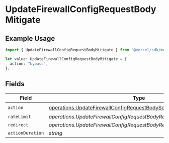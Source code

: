 # UpdateFirewallConfigRequestBodyMitigate

## Example Usage

```typescript
import { UpdateFirewallConfigRequestBodyMitigate } from "@vercel/sdk/models/operations/updatefirewallconfig.js";

let value: UpdateFirewallConfigRequestBodyMitigate = {
  action: "bypass",
};
```

## Fields

| Field                                                                                                                                                          | Type                                                                                                                                                           | Required                                                                                                                                                       | Description                                                                                                                                                    |
| -------------------------------------------------------------------------------------------------------------------------------------------------------------- | -------------------------------------------------------------------------------------------------------------------------------------------------------------- | -------------------------------------------------------------------------------------------------------------------------------------------------------------- | -------------------------------------------------------------------------------------------------------------------------------------------------------------- |
| `action`                                                                                                                                                       | [operations.UpdateFirewallConfigRequestBodySecurityRequest3ValueAction](../../models/operations/updatefirewallconfigrequestbodysecurityrequest3valueaction.md) | :heavy_check_mark:                                                                                                                                             | N/A                                                                                                                                                            |
| `rateLimit`                                                                                                                                                    | *operations.UpdateFirewallConfigRequestBodyRateLimit*                                                                                                          | :heavy_minus_sign:                                                                                                                                             | N/A                                                                                                                                                            |
| `redirect`                                                                                                                                                     | *operations.UpdateFirewallConfigRequestBodyRedirect*                                                                                                           | :heavy_minus_sign:                                                                                                                                             | N/A                                                                                                                                                            |
| `actionDuration`                                                                                                                                               | *string*                                                                                                                                                       | :heavy_minus_sign:                                                                                                                                             | N/A                                                                                                                                                            |